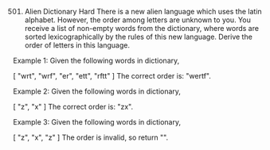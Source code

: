 501. Alien Dictionary
Hard
There is a new alien language which uses the latin alphabet. However, the order among letters are unknown to you. You receive a list of non-empty words from the dictionary, where words are sorted lexicographically by the rules of this new language. Derive the order of letters in this language.

Example 1:
Given the following words in dictionary,

[
  "wrt",
  "wrf",
  "er",
  "ett",
  "rftt"
]
The correct order is: "wertf".

Example 2:
Given the following words in dictionary,

[
  "z",
  "x"
]
The correct order is: "zx".

Example 3:
Given the following words in dictionary,

[
  "z",
  "x",
  "z"
]
The order is invalid, so return "".
